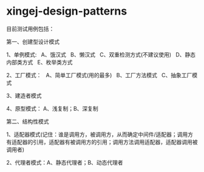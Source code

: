 # xingej-design-patterns
目前测试用例包括：


第一、创建型设计模式


1、单例模式:
   A、饿汉式
   B、懒汉式
   C、双重检测方式(不建议使用)
   D、静态内部类方式
   E、枚举类方式
 
2、工厂模式：
   A、简单工厂模式(用的最多)
   B、工厂方法模式
   C、抽象工厂模式
   
3、建造者模式   

4、原型模式： A、浅复制；B、深复制

第二、结构性模式

1、适配器模式(记住：谁是调用方，被调用方，从而确定中间件/适配器；调用方有适配器的引用，适配器有被调用方的引用；调用方法调用适配器，适配器调用被调用者)

2、代理者模式：A、静态代理者；B、动态代理者





   
   
   
   
   
